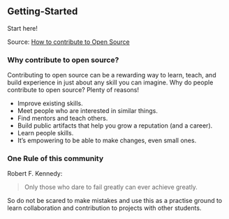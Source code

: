 ## Getting-Started
Start here!

Source: [How to contribute to Open Source](https://opensource.guide/how-to-contribute/)

### Why contribute to open source?
Contributing to open source can be a rewarding way to learn, teach, and build experience in just about any skill you can imagine.
Why do people contribute to open source? Plenty of reasons!

- Improve existing skills.
- Meet people who are interested in similar things.
- Find mentors and teach others.
- Build public artifacts that help you grow a reputation (and a career).
- Learn people skills.
- It’s empowering to be able to make changes, even small ones.

### One Rule of this community
Robert F. Kennedy: 
> Only those who dare to fail greatly can ever achieve greatly. 

So do not be scared to make mistakes and use this as a practise ground to learn collaboration and contribution to projects with other students.
